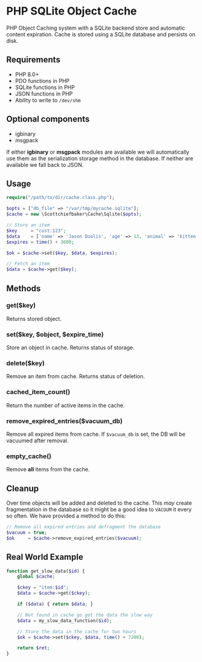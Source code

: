 # PHP SQLite Object Cache

PHP Object Caching system with a SQLite backend store and automatic content expiration.
Cache is stored using a SQLite database and persists on disk.

## Requirements

* PHP 8.0+
* PDO functions in PHP
* SQLite functions in PHP
* JSON functions in PHP
* Ability to write to `/dev/shm`

## Optional components

* igbinary
* msgpack

If either **igbinary** or **msgpack** modules are available we will automatically use them
as the serialization storage method in the database. If neither are available we fall back
to JSON.

## Usage

```PHP
require("/path/to/dir/cache.class.php");

$opts = ["db_file" => "/var/tmp/mycache.sqlite"];
$cache = new \Scottchiefbaker\Cache\Sqlite($opts);

// Store an item
$key     = "cust:123";
$data    = ['name' => 'Jason Doolis', 'age' => 13, 'animal' => 'kitten'];
$expires = time() + 3600;

$ok = $cache->set($key, $data, $expires);

// Fetch an item
$data = $cache->get($key);
```

## Methods

### get($key)
Returns stored object.

### set($key, $object, $expire_time)
Store an object in cache. Returns status of storage.

### delete($key)
Remove an item from cache. Returns status of deletion.

### cached_item_count()
Return the number of active items in the cache.

### remove_expired_entries($vacuum_db)
Remove all expired items from cache. If `$vacuum_db` is set, the DB will be vacuumed after removal.

### empty_cache()
Remove **all** items from the cache.

## Cleanup

Over time objects will be added and deleted to the cache. This *may* create
fragmentation in the database so it might be a good idea to `VACUUM` it every
so often. We have provided a method to do this:

```PHP
// Remove all expired entries and defragment the database
$vacuum = true;
$ok     = $cache->remove_expired_entries($vacuum);
```

## Real World Example
```PHP
function get_slow_data($id) {
	global $cache;

	$ckey = "item:$id";
	$data = $cache->get($ckey);

	if ($data) { return $data; }

	// Not found in cache go get the data the slow way
	$data = my_slow_data_function($id);

	// Store the data in the cache for two hours
	$ok = $cache->set($ckey, $data, time() + 7200);

	return $ret;
}
```
